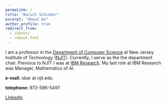 ```yaml
---
permalink: /
title: "Baruch Schieber"
excerpt: "About me"
author_profile: true
redirect_from: 
  - /about/
  - /about.html
---
```


I am a professor in the [Department of Computer Science](https://cs.njit.edu/) at New Jersey Institute of Technology ([NJIT](https://www.njit.edu/)). Currently, I serve as the the department chair. Previous to NJIT I was at [IBM Research](https://research.ibm.com/). My last role at IBM Research was Manager, Mathematics of AI.

**e-mail:** sbar at njit.edu

**telephone:** 973-596-5497

[LinkedIn](https://www.linkedin.com/in/baruch-schieber-0b3b9214b)

